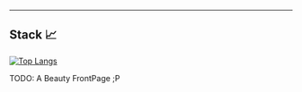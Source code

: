 ---
## Stack 📈
[![Top Langs](https://github-readme-stats.vercel.app/api/top-langs/?username=sumxtx&layout=compact)](https://github.com/anuraghazra/github-readme-stats)

TODO: A Beauty FrontPage ;P
